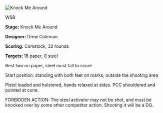 ![Knock Me Around](https://github.com/bagellord/USPSA-Stages/blob/master/31%2B%20rounds/Knock%20Me%20Around%20-%2032%20Rounds%20-%20Comstock/Knock%20Me%20Around.png)

WSB

<b>Stage:</b> Knock Me Around

<b>Designer:</b> Drew Coleman

<b>Scoring:</b> Comstock, 32 rounds

<b>Targets: </b>16 paper, 0 steel

Best two on paper, steel must fall to score

Start position: standing with both feet on marks, outside the shooting area

Pistol loaded and holstered, hands relaxed at sides. PCC shouldered and pointed at cone.

FORBIDDEN ACTION: The steel activator may not be shot, and must be knocked over by some other competitor action. Shooting it will be a DQ.
